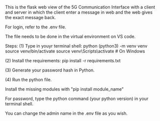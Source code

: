 This is the flask web view of the 5G Communication Interface with a client and server 
in which the client enter a message in web and the web gives the exact message back.

For login, refer to the .env file.

The file needs to be done in the virtual environment on VS code.

Steps:
(1) Type in youyr terminal shell: python (python3) -m venv venv
                                  source venv/bin/activate
                                  source venv\Scripts\activate # On Windows

(2) Install the requirements: pip install -r requirements.txt

(3) Generate your password hash in Python.

(4) Run the python file.

Install the missing modules with "pip install module_name"

For password, type the python command (your python version) in your terminal shell.

You can change the admin name in the .env file as you wish.
